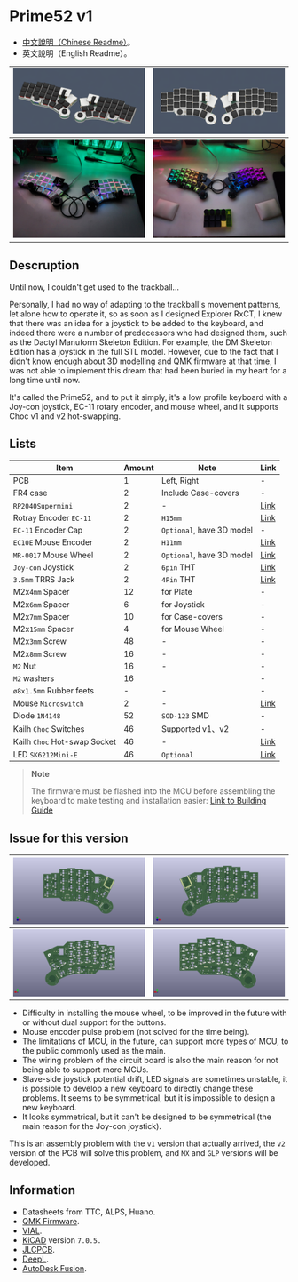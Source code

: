 # Prime52 v1

- [中文說明（Chinese Readme）](readme.md)。
- 英文說明（English Readme）。

|![info](pic/info.png)|![info](pic/info2.png)|
|--|--|
|![info](pic/info3.jpg)|![info](pic/info4.jpg)|

## Descruption

Until now, I couldn't get used to the trackball...

Personally, I had no way of adapting to the trackball's movement patterns, let alone how to operate it, so as soon as I designed Explorer RxCT, I knew that there was an idea for a joystick to be added to the keyboard, and indeed there were a number of predecessors who had designed them, such as the Dactyl Manuform Skeleton Edition. For example, the DM Skeleton Edition has a joystick in the full STL model. However, due to the fact that I didn't know enough about 3D modelling and QMK firmware at that time, I was not able to implement this dream that had been buried in my heart for a long time until now.

It's called the Prime52, and to put it simply, it's a low profile keyboard with a Joy-con joystick, EC-11 rotary encoder, and mouse wheel, and it supports Choc v1 and v2 hot-swapping.

## Lists

|Item|Amount|Note|Link|
|--|--|--|--|
|PCB|1|Left, Right|-|
|FR4 case|2|Include Case-covers|-|
|`RP2040Supermini`|2|-|[Link](https://www.aliexpress.com/item/1005006096780891.html?channel=twinner)|
|Rotray Encoder `EC-11`|2|`H15mm`|[Link](https://www.aliexpress.com/item/1005006104167148.html?channel=twinner)| 
|`EC-11` Encoder Cap|2|`Optional`, have 3D model|-|
|`EC10E` Mouse Encoder|2|`H11mm`|[Link](https://www.aliexpress.com/item/1005006279296138.html?channel=twinner)|
|`MR-0017` Mouse Wheel|2|`Optional`, have 3D model|[Link](https://www.aliexpress.com/item/1005005878223914.html?channel=twinner)|
|`Joy-con` Joystick|2|`6pin` THT|[Link](https://vi.aliexpress.com/item/1005006061159473.html)|
|`3.5mm` TRRS Jack|2|`4Pin` THT|[Link](https://vi.aliexpress.com/item/1005003299392377.html?channel=twinner)|
|M2x`4mm` Spacer|12|for Plate|-|
|M2x`6mm` Spacer|6|for Joystick|-|
|M2x`7mm` Spacer|10|for Case-covers|-|
|M2x`15mm` Spacer|4|for Mouse Wheel|-|
|M2x`3mm` Screw|48|-|-|
|M2x`8mm` Screw|16|-|-|
|`M2` Nut|16|-|-|
|`M2` washers|16||-|
|`ø8x1.5mm` Rubber feets|-|-|-|
|Mouse `Microswitch`|2|-|[Link](https://vi.aliexpress.com/w/wholesale-mouse-switch.html?spm=a2g0o.productlist.search.0)|
|Diode `1N4148`|52|`SOD-123` SMD|-|
|Kailh `Choc` Switches|46|Supported v1、v2|-|
|Kailh `Choc` Hot-swap Socket|46|-|[Link](https://vi.aliexpress.com/item/1005003879769486.html?channel=twinner)|
|LED `SK6212Mini-E`|46|`Optional`|[Link](https://vi.aliexpress.com/item/1005005956813491.html?channel=twinner)|

> **Note**
>
> The firmware must be flashed into the MCU before assembling the keyboard to make testing and installation easier: [Link to Building Guide](guide_en.md)

## Issue for this version

|![pcb](pic/pcbl.png)|![pcb](pic/pcbr.png)|
|--|--|
|![pcb](pic/pcbl2.png)|![pcb](pic/pcbr2.png)|

- Difficulty in installing the mouse wheel, to be improved in the future with or without dual support for the buttons.
- Mouse encoder pulse problem (not solved for the time being).
- The limitations of MCU, in the future, can support more types of MCU, to the public commonly used as the main.
- The wiring problem of the circuit board is also the main reason for not being able to support more MCUs.
- Slave-side joystick potential drift, LED signals are sometimes unstable, it is possible to develop a new keyboard to directly change these problems. It seems to be symmetrical, but it is impossible to design a new keyboard.
- It looks symmetrical, but it can't be designed to be symmetrical (the main reason for the Joy-con joystick).

This is an assembly problem with the `v1` version that actually arrived, the `v2` version of the PCB will solve this problem, and `MX` and `GLP` versions will be developed.

## Information

- Datasheets from TTC, ALPS, Huano.
- [QMK Firmware](https://qmk.fm/).
- [VIAL](https://get.vial.today/).
- [KiCAD](https://www.kicad.org/) version `7.0.5.`
- [JLCPCB](https://jlcpcb.com/).
- [DeepL](https://www.deepl.com/translator).
- [AutoDesk Fusion](https://www.autodesk.com/products/fusion-360/free-trial).








